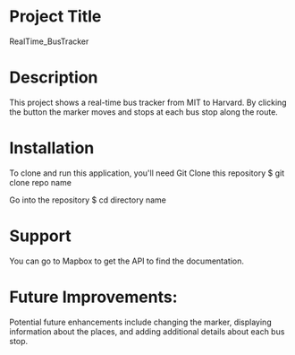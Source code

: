 # Project Title
RealTime_BusTracker
# Description
This project shows a real-time bus tracker from MIT to Harvard. By clicking the button the marker moves and stops at each bus stop along the route.

# Installation
To clone and run this application, you'll need Git 
 Clone this repository
$ git clone repo name

 Go into the repository
$ cd directory name

# Support
You can go to Mapbox to get the API to find the documentation.

# Future Improvements:
Potential future enhancements include changing the marker, displaying information about the places, and adding additional details about each bus stop.
